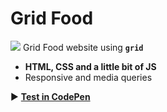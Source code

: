 # Grid Food
![](https://i.postimg.cc/x1mPyxXw/image.png)
Grid Food website using **`grid`**

- **HTML, CSS and a little bit of JS**
- Responsive and media queries

▶️ **[Test in CodePen](https://codepen.io/cabosmanuel/details/bGvVXep)**